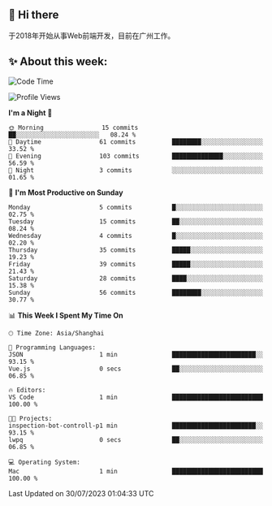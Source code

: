 ## 👋 Hi there

于2018年开始从事Web前端开发，目前在广州工作。

<!--![](https://github-readme-stats.vercel.app/api?username=fxpixels&theme=graywhite&hide_border=true)
![](https://github-readme-stats.vercel.app/api/top-langs/?username=fxpixels&hide_border=true&layout=compact)
-->
<!--
<img src="https://github-readme-stats.vercel.app/api?username=fxpixels&theme=graywhite&hide_border=true" width="500" alt=""/>
<img src="https://github-readme-stats.vercel.app/api/top-langs/?username=fxpixels&hide_border=true&layout=compact" width="300" alt=""/>
-->
## ✨ About this week:
<!--START_SECTION:waka-->
![Code Time](http://img.shields.io/badge/Code%20Time-3%2C515%20hrs%2054%20mins-blue)

![Profile Views](http://img.shields.io/badge/Profile%20Views-7-blue)

**I'm a Night 🦉** 

```text
🌞 Morning                15 commits          ██░░░░░░░░░░░░░░░░░░░░░░░   08.24 % 
🌆 Daytime                61 commits          ████████░░░░░░░░░░░░░░░░░   33.52 % 
🌃 Evening                103 commits         ██████████████░░░░░░░░░░░   56.59 % 
🌙 Night                  3 commits           ░░░░░░░░░░░░░░░░░░░░░░░░░   01.65 % 
```
📅 **I'm Most Productive on Sunday** 

```text
Monday                   5 commits           █░░░░░░░░░░░░░░░░░░░░░░░░   02.75 % 
Tuesday                  15 commits          ██░░░░░░░░░░░░░░░░░░░░░░░   08.24 % 
Wednesday                4 commits           █░░░░░░░░░░░░░░░░░░░░░░░░   02.20 % 
Thursday                 35 commits          █████░░░░░░░░░░░░░░░░░░░░   19.23 % 
Friday                   39 commits          █████░░░░░░░░░░░░░░░░░░░░   21.43 % 
Saturday                 28 commits          ████░░░░░░░░░░░░░░░░░░░░░   15.38 % 
Sunday                   56 commits          ████████░░░░░░░░░░░░░░░░░   30.77 % 
```


📊 **This Week I Spent My Time On** 

```text
🕑︎ Time Zone: Asia/Shanghai

💬 Programming Languages: 
JSON                     1 min               ███████████████████████░░   93.15 % 
Vue.js                   0 secs              ██░░░░░░░░░░░░░░░░░░░░░░░   06.85 % 

🔥 Editors: 
VS Code                  1 min               █████████████████████████   100.00 % 

🐱‍💻 Projects: 
inspection-bot-controll-p1 min               ███████████████████████░░   93.15 % 
lwpq                     0 secs              ██░░░░░░░░░░░░░░░░░░░░░░░   06.85 % 

💻 Operating System: 
Mac                      1 min               █████████████████████████   100.00 % 
```


 Last Updated on 30/07/2023 01:04:33 UTC
<!--END_SECTION:waka-->

<!-- ![Visitor Badge](https://visitor-badge.laobi.icu/badge?page_id=fxpixels) -->

<!--
**FxPixels/FxPixels** is a ✨ _special_ ✨ repository because its `README.md` (this file) appears on your GitHub profile.

Here are some ideas to get you started:

- 🔭 I’m currently working on ...
- 🌱 I’m currently learning ...
- 👯 I’m looking to collaborate on ...
- 🤔 I’m looking for help with ...
- 💬 Ask me about ...
- 📫 How to reach me: ...
- 😄 Pronouns: ...
- ⚡ Fun fact: ...
-->
